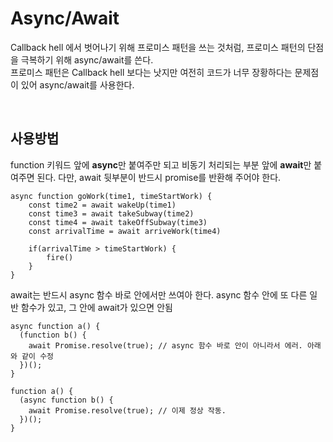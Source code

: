 # Async/Await

Callback hell 에서 벗어나기 위해 프로미스 패턴을 쓰는 것처럼, 프로미스 패턴의 단점을 극복하기 위해 async/await를 쓴다. <br>
프로미스 패턴은 Callback hell 보다는 낫지만 여전히 코드가 너무 장황하다는 문제점이 있어 async/await를 사용한다. 

<br>

## 사용방법 
function 키워드 앞에 <b>async</b>만 붙여주만 되고 비동기 처리되는 부분 앞에 <b>await</b>만 붙여주면 된다. 다만, await 뒷부분이 반드시 promise를 반환해 주어야 한다. 

```
async function goWork(time1, timeStartWork) {
    const time2 = await wakeUp(time1)
    const time3 = await takeSubway(time2)
    const time4 = await takeOffSubway(time3)
    const arrivalTime = await arriveWork(time4)

    if(arrivalTime > timeStartWork) {
        fire()
    }
}
```

await는 반드시 async 함수 바로 안에서만 쓰여아 한다. async 함수 안에 또 다른 일반 함수가 있고, 그 안에 await가 있으면 안됨 
```
async function a() {
  (function b() {
    await Promise.resolve(true); // async 함수 바로 안이 아니라서 에러. 아래와 같이 수정
  })();
}
```
```
function a() {
  (async function b() {
    await Promise.resolve(true); // 이제 정상 작동.
  })();
}
```